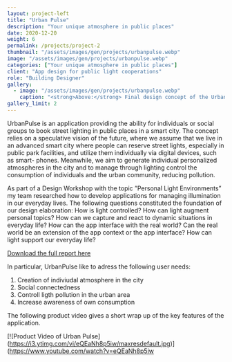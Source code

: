 ```yaml
---
layout: project-left
title: "Urban Pulse"
description: "Your unique atmosphere in public places"
date: 2020-12-20
weight: 6
permalink: /projects/project-2
thumbnail: "/assets/images/gen/projects/urbanpulse.webp"
image: "/assets/images/gen/projects/urbanpulse.webp"
categories: ["Your unique atmosphere in public places"]
client: "App design for public light cooperations"
role: "Building Designer"
gallery:
  - image: "/assets/images/gen/projects/urbanpulse.webp"
    caption: "<strong>Above:</strong> Final design concept of the Urban Pulse application"
gallery_limit: 2
---
```


UrbanPulse is an application providing the ability for individuals or social groups to book street lighting in public places in a smart city. The concept relies on a speculative vision of the future, where we assume that we live in an advanced smart city where people can reserve street lights, especially in public park facilities, and utilize them individually via digital devices, such as smart- phones. Meanwhile, we aim to generate individual personalized atmospheres in the city and to manage through lighting control the consumption of individuals and the urban community, reducing pollution.

 As part of a Design Workshop with the topic ”Personal Light Environments” my team researched how to develop applications for managing illumination in our everyday lives. The following questions constituted the foundation of our design elaboration: How is light controlled? How can light augment personal topics? How can we capture and react to dynamic situations in everyday life? How can the app interface with the real world? Can the real world be an extension of the app context or the app interface? How can light support our everyday life?

 [Download the full report here](/assets/files/UrbanPulse_FinalReport.pdf)

 In particular, UrbanPulse like to adress the following user needs:
 1. Creation of indiviudal atmosphere in the city
 2. Social connectedness
 3. Controll ligth pollution in the urban area
 4. Increase awareness of own consumption

 The following product video gives a short wrap up of the key features of the application.

 [![Product Video of Urban Pulse]
 (https://i3.ytimg.com/vi/eQEaNh8p5iw/maxresdefault.jpg)]
 (https://www.youtube.com/watch?v=eQEaNh8p5iw

